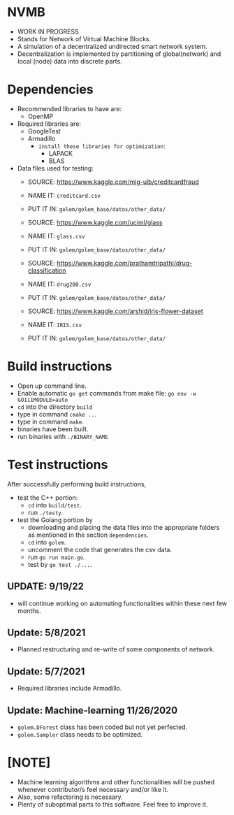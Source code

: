# NVMB
- WORK IN PROGRESS
- Stands for Network of Virtual Machine Blocks.
- A simulation of a decentralized undirected smart network system.
- Decentralization is implemented by partitioning of global(network) and local (node) data into discrete parts.

# Dependencies
- Recommended libraries to have are:
  * OpenMP
- Required libraries are:
  * GoogleTest
  * Armadillo 
    * `install these libraries for optimization`: 
      - LAPACK 
      - BLAS 
- Data files used for testing: 
  - SOURCE: https://www.kaggle.com/mlg-ulb/creditcardfraud
  - NAME IT: `creditcard.csv`
  - PUT IT IN: `golem/golem_base/datos/other_data/`

  - SOURCE: https://www.kaggle.com/uciml/glass 
  - NAME IT: `glass.csv` 
  - PUT IT IN: `golem/golem_base/datos/other_data/`

  - SOURCE: https://www.kaggle.com/prathamtripathi/drug-classification
  - NAME IT: `drug200.csv`
  - PUT IT IN: `golem/golem_base/datos/other_data/`

  - SOURCE: https://www.kaggle.com/arshid/iris-flower-dataset
  - NAME IT: `IRIS.csv`
  - PUT IT IN: `golem/golem_base/datos/other_data/`

# Build instructions
- Open up command line. 
- Enable automatic `go get` commands from make file:
`go env -w GO111MODULE=auto`
- `cd` into the directory `build`
- type in command `cmake ..`. 
- type in command `make`.
- binaries have been built.
- run binaries with `./BINARY_NAME`

# Test instructions
After successfully performing build instructions,
- test the C++ portion:
    - `cd` into `build/test`.
    - run `./testy`.
- test the Golang portion by
    - downloading and placing the data files into the appropriate folders as mentioned in the section `dependencies`.
    - `cd` into `golem`.
    - uncomment the code that generates the csv data.
    - run `go run main.go`.
    - test by `go test ./...`.

## UPDATE: 9/19/22
- will continue working on automating functionalities within these next few months.

## Update: 5/8/2021 
- Planned restructuring and re-write of some components of network. 

## Update: 5/7/2021 
- Required libraries include Armadillo.


## Update: Machine-learning 11/26/2020
- `golem.DForest` class has been coded but not yet perfected.
- `golem.Sampler` class needs to be optimized.

# [NOTE] 
- Machine learning algorithms and other functionalities will be pushed
  whenever contributor/s feel necessary and/or like it.
- Also, some refactoring is necessary. 
- Plenty of suboptimal parts to this software. Feel free to improve it. 
